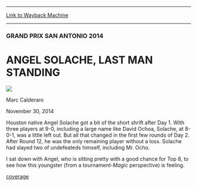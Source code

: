
---
[Link to Wayback Machine](https://web.archive.org/web/20141204010831/http://magic.wizards.com/en/events/coverage/gpsna14/angel)

[_metadata_:description]:- "Houston native Angel Solache got a bit of the short shrift after Day 1. With three players at 9-0, including a large name like David Ochoa, Solache, at 8-0-1, was a little left out. But all that changed in the first few rounds of Day 2. After Round 12, he was the only remaining player without a loss. Solache had slayed two of undefeateds himself, including Mr. Ocho.  I sat down with Angel, who is sitting pretty with a good chance for Top 8, to see how this youngster (from a tournament-Magic perspective) is feeling."
[_metadata_:generator]:- "Drupal 7 (http://drupal.org)"
[_metadata_:node]:- "317186"
[_metadata_:publish_date]:- "2014-11-30"
[_metadata_:source]:- "div-main"
[_metadata_:title]:- "ANGEL SOLACHE, LAST MAN STANDING"
[_metadata_:wayback_capture_timestamp]:- "2014-12-04 01:08:31"
[_metadata_:wayback_raw_url]:- "https://web.archive.org/web/20141204010831id_/http://magic.wizards.com/en/events/coverage/gpsna14/angel"
[_metadata_:wayback_url]:- "http://magic.wizards.com/en/events/coverage/gpsna14/angel"
---





### GRAND PRIX SAN ANTONIO 2014


ANGEL SOLACHE, LAST MAN STANDING
================================



![](https://media.magic.wizards.com/styles/auth_small/public/images/person/calderaro.jpg)

Marc Calderaro




November 30, 2014
 










Houston native Angel Solache got a bit of the short shrift after Day 1. With three players at 9-0, including a large name like David Ochoa, Solache, at 8-0-1, was a little left out. But all that changed in the first few rounds of Day 2. After Round 12, he was the only remaining player without a loss. Solache had slayed two of undefeateds himself, including Mr. Ocho.



 I sat down with Angel, who is sitting pretty with a good chance for Top 8, to see how this youngster (from a tournament-*Magic* perspective) is feeling.





  
[coverage](/en/tags/coverage)





 
 




  







